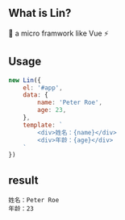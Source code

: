 <!--
 * @Descripttion: 
 * @Author: 林舒恒
 * @Date: 2021-09-30 11:33:51
 * @LastEditors: 林舒恒
 * @LastEditTime: 2021-09-30 19:52:57
-->
## What is Lin?

:rocket: a micro framwork like Vue :zap: 

## Usage

```js
new Lin({
    el: '#app',
    data: {
        name: 'Peter Roe',
        age: 23,
    },
    template: `
        <div>姓名：{name}</div>
        <div>年龄：{age}</div>
    `
})
```

## result

```
姓名：Peter Roe
年龄：23
```
